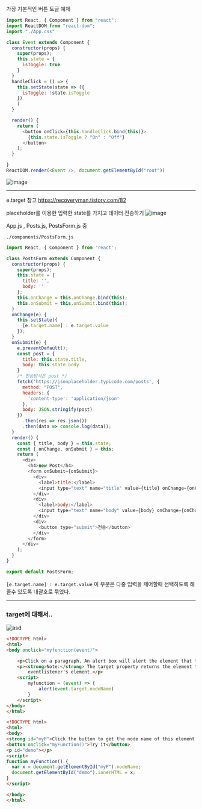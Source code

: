 가장 기본적인 버튼 토글 예제
```javascript
import React, { Component } from "react";
import ReactDOM from "react-dom";
import "./App.css"

class Event extends Component {
  constructor(props) {
    super(props);
    this.state = {
      isToggle: true
    }
  }
  handleClick = () => {
    this.setState(state => ({
      isToggle: !state.isToggle
    })
    )
  }

  render() {
    return (
      <button onClick={this.handleClick.bind(this)}>
        {this.state.isToggle ? "On" : "Off"}
      </button>
    );
  }

}
ReactDOM.render(<Event />, document.getElementById("root"))
```
![image](https://user-images.githubusercontent.com/43921054/73604831-4b7ea700-45da-11ea-81da-71811d6e7390.png)

***
e.target 참고 https://recoveryman.tistory.com/82

placeholder를 이용한 입력한 state를 가지고 데이터 전송하기
![image](https://user-images.githubusercontent.com/43921054/73606807-70cadf80-45f1-11ea-9696-fcba2bc33e78.png)

App.js , Posts.js, PostsForm.js 중

`./components/PostsForm.js`
```javascript
import React, { Component } from 'react';

class PostsForm extends Component {
  constructor(props) {
    super(props);
    this.state = {
      title: '',
      body: ''
    };
    this.onChange = this.onChange.bind(this);
    this.onSubmit = this.onSubmit.bind(this);
  }
  onChange(e) {
    this.setState({
      [e.target.name] : e.target.value
    });
  }
  onSubmit(e) {
    e.preventDefault();
    const post = {
      title: this.state.title,
      body: this.state.body
    }
    /* 전송방식은 post */
    fetch('https://jsonplaceholder.typicode.com/posts', {
      method: "POST",
      headers: {
        'content-type': 'application/json'
      },
      body: JSON.stringify(post)
    })
      .then(res => res.json())
      .then(data => console.log(data));
  }
  render() {
    const { title, body } = this.state;
    const { onChange, onSubmit } = this;
    return (
      <div>
        <h4>new Post</h4>
        <form onSubmit={onSubmit}>
          <div>
            <label>title:</label>
            <input type="text" name="title" value={title} onChange={onChange} />
          </div>
          <div>
            <label>body:</label>
            <input type="text" name="body" value={body} onChange={onChange} />
          </div>
          <div>
            <button type="submit">전송</button>
          </div>
        </form>
      </div>
    );
  }
}

export default PostsForm;
```
`[e.target.name] : e.target.value` 이 부분은 다중 입력을 제어할때 선택하도록 해줄수 있도록 대괄호로 묶었다. 


***
### target에 대해서..

![asd](https://user-images.githubusercontent.com/43921054/73627445-1765bd80-4690-11ea-83f7-6150bf6ebcb9.png)

```html
<!DOCTYPE html>
<html>
<body onclick="myfunction(event)">

    <p>Click on a paragraph. An alert box will alert the element that triggered the event.</p>
    <p><strong>Note:</strong> The target property returns the element that triggered the event, and not necessarily the
        eventlistener's element.</p>
    <script>
        myfunction = (event) => {
            alert(event.target.nodeName)
        }
    </script>
</body>
</html>
```

```html
<!DOCTYPE html>
<html>
<body>
<strong id="myP">Click the button to get the node name of this element.</strong>
<button onclick="myFunction()">Try it</button>
<p id="demo"></p>
<script>
function myFunction() {
  var x = document.getElementById("myP").nodeName;
  document.getElementById("demo").innerHTML = x;
}
</script>

</body>
</html>
```



